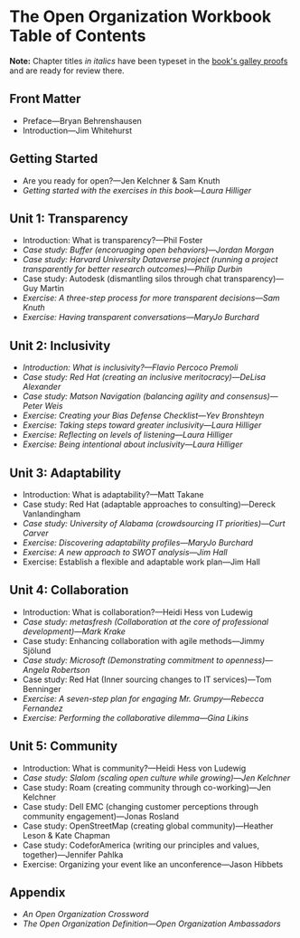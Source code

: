 # The Open Organization Workbook Table of Contents

**Note:** Chapter titles _in italics_ have been typeset in the [book's galley proofs](https://github.com/open-organization-ambassadors/open-org-workbook/blob/master/open_org_workbook_galleys.pdf) and are ready for review there.

## Front Matter

- Preface—Bryan Behrenshausen
- Introduction—Jim Whitehurst

## Getting Started

- Are you ready for open?—Jen Kelchner & Sam Knuth
- _Getting started with the exercises in this book—Laura Hilliger_

## Unit 1: Transparency

- Introduction: What is transparency?—Phil Foster
- _Case study: Buffer (encoruaging open behaviors)—Jordan Morgan_
- _Case study: Harvard University Dataverse project (running a project transparently for better research outcomes)—Philip Durbin_
- Case study: Autodesk (dismantling silos through chat transparency)—Guy Martin
- _Exercise: A three-step process for more transparent decisions—Sam Knuth_
- _Exercise: Having transparent conversations—MaryJo Burchard_

## Unit 2: Inclusivity

- _Introduction: What is inclusivity?—Flavio Percoco Premoli_
- _Case study: Red Hat (creating an inclusive meritocracy)—DeLisa Alexander_
- _Case study: Matson Navigation (balancing agility and consensus)—Peter Weis_
- _Exercise: Creating your Bias Defense Checklist—Yev Bronshteyn_
- _Exercise: Taking steps toward greater inclusivity—Laura Hilliger_
- _Exercise: Reflecting on levels of listening—Laura Hilliger_
- _Exercise: Being intentional about inclusivity—Laura Hilliger_

## Unit 3: Adaptability

- Introduction: What is adaptability?—Matt Takane
- Case study: Red Hat (adaptable approaches to consulting)—Dereck Vanlandingham
- _Case study: University of Alabama (crowdsourcing IT priorities)—Curt Carver_
- _Exercise: Discovering adaptability profiles—MaryJo Burchard_
- _Exercise: A new approach to SWOT analysis—Jim Hall_
- Exercise: Establish a flexible and adaptable work plan—Jim Hall

## Unit 4: Collaboration

- Introduction: What is collaboration?—Heidi Hess von Ludewig
- _Case study: metasfresh (Collaboration at the core of professional development)—Mark Krake_
- Case study: Enhancing collaboration with agile methods—Jimmy Sjölund
- _Case study: Microsoft (Demonstrating commitment to openness)—Angela Robertson_
- Case study: Red Hat (Inner sourcing changes to IT services)—Tom Benninger
- _Exercise: A seven-step plan for engaging Mr. Grumpy—Rebecca Fernandez_
- _Exercise: Performing the collaborative dilemma—Gina Likins_

## Unit 5: Community

- Introduction: What is community?—Heidi Hess von Ludewig
- _Case study: Slalom (scaling open culture while growing)—Jen Kelchner_
- Case study: Roam (creating community through co-working)—Jen Kelchner
- Case study: Dell EMC (changing customer perceptions through community engagement)—Jonas Rosland
- Case study: OpenStreetMap (creating global community)—Heather Leson & Kate Chapman
- Case study: CodeforAmerica (writing our principles and values, together)—Jennifer Pahlka
- Exercise: Organizing your event like an unconference—Jason Hibbets

## Appendix

- _An Open Organization Crossword_
- _The Open Organization Definition—Open Organization Ambassadors_
